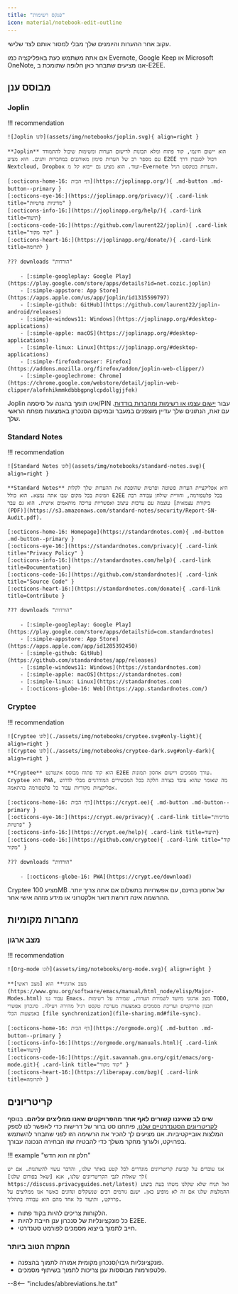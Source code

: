 ```yaml
---
title: "פנקס רשימות"
icon: material/notebook-edit-outline
---
```


עקוב אחר ההערות והיומנים שלך מבלי למסור אותם לצד שלישי.

אם אתה משתמש כעת באפליקציה כמו Evernote, Google Keep או Microsoft OneNote, אנו מציעים שתבחר כאן חלופה שתומכת ב-E2EE.

## מבוסס ענן

### Joplin

!!! recommendation

    ![Joplin לוגו](assets/img/notebooks/joplin.svg){ align=right }
    
    **Joplin** הוא יישום חינמי, קוד פתוח ומלא תכונות לרישום הערות ומשימות שיכול להתמודד עם מספר רב של הערות סימון מאורגנים במחברות ותגים. הוא מציע E2EE ויכול לסנכרן דרך Nextcloud, Dropbox ועוד. הוא מציע גם ייבוא קל מ-Evernote והערות בטקסט רגיל.
    
    [:octicons-home-16: דף הבית](https://joplinapp.org/){ .md-button .md-button--primary }
    [:octicons-eye-16:](https://joplinapp.org/privacy/){ .card-link title="מדיניות פרטיות" }
    [:octicons-info-16:](https://joplinapp.org/help/){ .card-link title=תיעוד}
    [:octicons-code-16:](https://github.com/laurent22/joplin){ .card-link title="קוד מקור" }
    [:octicons-heart-16:](https://joplinapp.org/donate/){ .card-link title=לתרומה }
    
    ??? downloads "הורדות"
    
        - [:simple-googleplay: Google Play](https://play.google.com/store/apps/details?id=net.cozic.joplin)
        - [:simple-appstore: App Store](https://apps.apple.com/us/app/joplin/id1315599797)
        - [:simple-github: GitHub](https://github.com/laurent22/joplin-android/releases)
        - [:simple-windows11: Windows](https://joplinapp.org/#desktop-applications)
        - [:simple-apple: macOS](https://joplinapp.org/#desktop-applications)
        - [:simple-linux: Linux](https://joplinapp.org/#desktop-applications)
        - [:simple-firefoxbrowser: Firefox](https://addons.mozilla.org/firefox/addon/joplin-web-clipper/)
        - [:simple-googlechrome: Chrome](https://chrome.google.com/webstore/detail/joplin-web-clipper/alofnhikmmkdbbbgpnglcpdollgjjfek)

Joplin אינו תומך בהגנה על סיסמה/PIN עבור [יישום עצמו או רשימות ומחברות בודדות](https://github.com/laurent22/joplin/issues/289). עם זאת, הנתונים שלך עדיין מוצפנים במעבר ובמיקום הסנכרון באמצעות מפתח הראשי שלך.

### Standard Notes

!!! recommendation

    ![Standard Notes לוגו](assets/img/notebooks/standard-notes.svg){ align=right }
    
    **Standard Notes** היא אפליקציית הערות פשוטה ופרטית שהופכת את ההערות שלך לקלות וזמינות בכל מקום שבו אתה נמצא. הוא כולל E2EE בכל פלטפורמה, וחוויית שולחן עבודה רבת עוצמה עם ערכות עיצוב ואפשריות עריכה מותאמים אישית. הוא גם עבר [ביקורת עצמאית (PDF)](https://s3.amazonaws.com/standard-notes/security/Report-SN-Audit.pdf).
    
    [:octicons-home-16: Homepage](https://standardnotes.com){ .md-button .md-button--primary }
    [:octicons-eye-16:](https://standardnotes.com/privacy){ .card-link title="Privacy Policy" }
    [:octicons-info-16:](https://standardnotes.com/help){ .card-link title=Documentation}
    [:octicons-code-16:](https://github.com/standardnotes){ .card-link title="Source Code" }
    [:octicons-heart-16:](https://standardnotes.com/donate){ .card-link title=Contribute }
    
    ??? downloads "הורדות"
    
        - [:simple-googleplay: Google Play](https://play.google.com/store/apps/details?id=com.standardnotes)
        - [:simple-appstore: App Store](https://apps.apple.com/app/id1285392450)
        - [:simple-github: GitHub](https://github.com/standardnotes/app/releases)
        - [:simple-windows11: Windows](https://standardnotes.com)
        - [:simple-apple: macOS](https://standardnotes.com)
        - [:simple-linux: Linux](https://standardnotes.com)
        - [:octicons-globe-16: Web](https://app.standardnotes.com/)

### Cryptee

!!! recommendation

    ![Cryptee לוגו](./assets/img/notebooks/cryptee.svg#only-light){ align=right }
    ![Cryptee לוגו](./assets/img/notebooks/cryptee-dark.svg#only-dark){ align=right }
    
    **Cryptee** הוא קוד פתוח מבוסס אינטרנט E2EE עורך מסמכים ויישום אחסון תמונות. Cryptee הוא PWA, מה שאומר שהוא עובד בצורה חלקה בכל המכשירים המודרניים מבלי לדרוש אפליקציות מקוריות עבור כל פלטפורמה בהתאמה.
    
    [:octicons-home-16: דף הבית](https://crypt.ee){ .md-button .md-button--primary }
    [:octicons-eye-16:](https://crypt.ee/privacy){ .card-link title="מדיניות פרטיות" }
    [:octicons-info-16:](https://crypt.ee/help){ .card-link title=תיעוד}
    [:octicons-code-16:](https://github.com/cryptee){ .card-link title="קוד מקור" }
    
    ??? downloads "הורדות"
    
        - [:octicons-globe-16: PWA](https://crypt.ee/download)

Cryptee מציע 100MB של אחסון בחינם, עם אפשרויות בתשלום אם אתה צריך יותר. ההרשמה אינה דורשת דואר אלקטרוני או מידע מזהה אישי אחר.

## מחברות מקומיות

### מצב ארגון

!!! recommendation

    ![Org-mode לוגו](assets/img/notebooks/org-mode.svg){ align=right }
    
    **מצב ארגוני** הוא [מצב ראשי](https://www.gnu.org/software/emacs/manual/html_node/elisp/Major-Modes.html) עבור גנו Emacs. מצב ארגוני מיועד לשמירת הערות, שמירה על רשימות TODO, תכנון פרויקטים ועריכת מסמכים באמצעות מערכת טקסט רגיל מהירה ויעילה. סינכרון אפשרי באמצעות הכלי [file synchronization](file-sharing.md#file-sync).
    
    [:octicons-home-16: דף הבית](https://orgmode.org){ .md-button .md-button--primary }
    [:octicons-info-16:](https://orgmode.org/manuals.html){ .card-link title=תיעוד}
    [:octicons-code-16:](https://git.savannah.gnu.org/cgit/emacs/org-mode.git){ .card-link title="קוד מקור" }
    [:octicons-heart-16:](https://liberapay.com/bzg){ .card-link title=לתרומה }

## קריטריונים

**שים לב שאיננו קשורים לאף אחד מהפרויקטים שאנו ממליצים עליהם.** בנוסף [לקריטריונים הסטנדרטיים שלנו](about/criteria.md), פיתחנו סט ברור של דרישות כדי לאפשר לנו לספק המלצות אובייקטיביות. אנו מציעים לך להכיר את הרשימה הזו לפני שתבחר להשתמש בפרויקט, ולערוך מחקר משלך כדי להבטיח שזו הבחירה הנכונה עבורך.

!!! example "חלק זה הוא חדש"

    אנו עובדים על קביעת קריטריונים מוגדרים לכל קטע באתר שלנו, והדבר עשוי להשתנות. אם יש לך שאלות לגבי הקריטריונים שלנו, אנא [שאל בפורום שלנו]( https://discuss.privacyguides.net/latest) ואל תניח שלא שקלנו משהו בעת ביצוע ההמלצות שלנו אם זה לא מופיע כאן. ישנם גורמים רבים שנשקלים ונדונים כאשר אנו ממליצים על פרויקט, ותיעוד כל אחד מהם הוא עבודה בתהליך.

- הלקוחות צריכים להיות בקוד פתוח.
- כל פונקציונליות של סנכרון ענן חייבת להיות E2EE.
- חייב לתמוך בייצוא מסמכים לפורמט סטנדרטי.

### המקרה הטוב ביותר

- פונקציונליות גיבוי/סנכרון מקומית אמורה לתמוך בהצפנה.
- פלטפורמות מבוססות ענן צריכות לתמוך בשיתוף מסמכים.

--8<-- "includes/abbreviations.he.txt"

